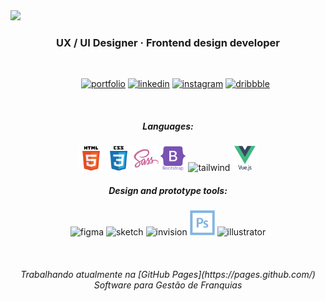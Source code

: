<img src="https://eduardopavani.com/github/headerreadm.png">
<h3 align="center">UX / UI Designer · Frontend design developer</h3>
<br>
<ul align="center">  

[![portfolio](https://img.shields.io/badge/my_portfolio-a78f60?style=for-the-badge&logo=ko-fi&logoColor=white)](https://eduardopavani.com/)
[![linkedin](https://img.shields.io/badge/linkedin-8b8f95?style=for-the-badge&logo=linkedin&logoColor=white)](https://www.linkedin.com/in/eduardopavani/)
[![instagram](https://img.shields.io/badge/instagram-8b8f95?style=for-the-badge&logo=instagram&logoColor=white)](https://instagram.com/eduardopavani.design)
[![dribbble](https://img.shields.io/badge/dribbble-8b8f95?style=for-the-badge&logo=dribbble&logoColor=white)](https://dribbble.com/dudupavani)

  </ul>
  
<br>

<h5 align="center">Languages:</h5>
<p align="center">
<img src="https://raw.githubusercontent.com/devicons/devicon/master/icons/html5/html5-original-wordmark.svg" alt="html5" width="40" height="40"/>
<img src="https://raw.githubusercontent.com/devicons/devicon/master/icons/css3/css3-original-wordmark.svg" alt="css3" width="40" height="40"/>
<img src="https://raw.githubusercontent.com/devicons/devicon/master/icons/sass/sass-original.svg" alt="sass" width="40" height="40"/>
<img src="https://raw.githubusercontent.com/devicons/devicon/master/icons/bootstrap/bootstrap-plain-wordmark.svg" alt="bootstrap" width="40" height="40"/> <img src="https://www.vectorlogo.zone/logos/tailwindcss/tailwindcss-icon.svg" alt="tailwind" width="40" height="40"/>
<img src="https://raw.githubusercontent.com/devicons/devicon/master/icons/vuejs/vuejs-original-wordmark.svg" alt="vuejs" width="40" height="40"/>
</p>
  

<h5 align="center">Design and prototype tools:</h5>
<p align="center">
<img src="https://www.vectorlogo.zone/logos/figma/figma-icon.svg" alt="figma" width="40" height="40"/>
<img src="https://www.vectorlogo.zone/logos/sketchapp/sketchapp-icon.svg" alt="sketch" width="40" height="40"/>
<img src="https://www.vectorlogo.zone/logos/invisionapp/invisionapp-icon.svg" alt="invision" width="40" height="40"/>
<img src="https://raw.githubusercontent.com/devicons/devicon/master/icons/photoshop/photoshop-line.svg" alt="photoshop" width="40" height="40"/>
<img src="https://www.vectorlogo.zone/logos/adobe_illustrator/adobe_illustrator-icon.svg" alt="illustrator" width="40" height="40"/>
</p>

 <br>
 
<h6 align="center">Trabalhando atualmente na [GitHub Pages](https://pages.github.com/) Software para Gestão de Franquias </h6>

